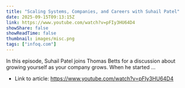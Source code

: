 ```yaml
---
title: "Scaling Systems, Companies, and Careers with Suhail Patel"
date: 2025-09-15T09:13:15Z
link: https://www.youtube.com/watch?v=pFIy3HU64D4
showShare: false
showReadTime: false
thumbnail: images/misc.png
tags: ["infoq.com"]
---
```

In this episode, Suhail Patel joins Thomas Betts for a discussion about growing yourself as your company grows. When he started ...

- Link to article: https://www.youtube.com/watch?v=pFIy3HU64D4